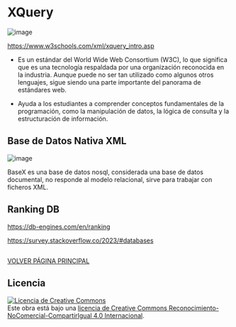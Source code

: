 # XQuery

![image](https://github.com/profeMelola/LM-06-2023-24/assets/91023374/db239a5b-a0cc-45f4-a1b7-a08c47992c0d)

https://www.w3schools.com/xml/xquery_intro.asp

- Es un estándar del World Wide Web Consortium (W3C), lo que significa que es una tecnología respaldada por una organización reconocida en la industria. Aunque puede no ser tan utilizado como algunos otros lenguajes, sigue siendo una parte importante del panorama de estándares web.

- Ayuda a los estudiantes a comprender conceptos fundamentales de la programación, como la manipulación de datos, la lógica de consulta y la estructuración de información.

## Base de Datos Nativa XML
![image](https://github.com/profeMelola/LM-06-2023-24/assets/91023374/43499f3e-78b7-4998-b2ea-11a6acee5eee)

BaseX es una base de datos nosql, considerada una base de datos documental, no responde al modelo relacional, sirve para trabajar con ficheros XML.

## Ranking DB

https://db-engines.com/en/ranking

https://survey.stackoverflow.co/2023/#databases

##

[VOLVER PÁGINA PRINCIPAL](https://github.com/profeMelola/LM-00-2023-24)


## Licencia

<a rel="license" href="http://creativecommons.org/licenses/by-nc-sa/4.0/"><img alt="Licencia de Creative Commons" style="border-width:0" src="https://i.creativecommons.org/l/by-nc-sa/4.0/88x31.png" /></a><br />Este obra está bajo una <a rel="license" href="http://creativecommons.org/licenses/by-nc-sa/4.0/">licencia de Creative Commons Reconocimiento-NoComercial-CompartirIgual 4.0 Internacional</a>.
